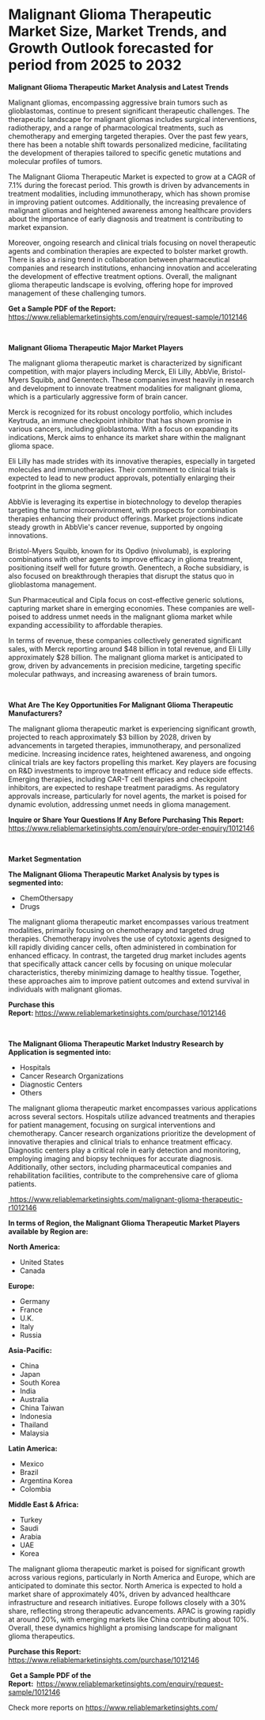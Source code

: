 <p><h1>Malignant Glioma Therapeutic Market Size, Market Trends, and Growth Outlook forecasted for period from 2025 to 2032</h1></p><p><strong>Malignant Glioma Therapeutic Market Analysis and Latest Trends</strong></p>
<p><p>Malignant gliomas, encompassing aggressive brain tumors such as glioblastomas, continue to present significant therapeutic challenges. The therapeutic landscape for malignant gliomas includes surgical interventions, radiotherapy, and a range of pharmacological treatments, such as chemotherapy and emerging targeted therapies. Over the past few years, there has been a notable shift towards personalized medicine, facilitating the development of therapies tailored to specific genetic mutations and molecular profiles of tumors.</p><p>The Malignant Glioma Therapeutic Market is expected to grow at a CAGR of 7.1% during the forecast period. This growth is driven by advancements in treatment modalities, including immunotherapy, which has shown promise in improving patient outcomes. Additionally, the increasing prevalence of malignant gliomas and heightened awareness among healthcare providers about the importance of early diagnosis and treatment is contributing to market expansion. </p><p>Moreover, ongoing research and clinical trials focusing on novel therapeutic agents and combination therapies are expected to bolster market growth. There is also a rising trend in collaboration between pharmaceutical companies and research institutions, enhancing innovation and accelerating the development of effective treatment options. Overall, the malignant glioma therapeutic landscape is evolving, offering hope for improved management of these challenging tumors.</p></p>
<p><strong>Get a Sample PDF of the Report:&nbsp;</strong> <a href="https://www.reliablemarketinsights.com/enquiry/request-sample/1012146?utm_campaign=2535&utm_medium=2&utm_source=Github&utm_content=ia&utm_term=08032025&utm_id=malignant-glioma-therapeutic">https://www.reliablemarketinsights.com/enquiry/request-sample/1012146</a></p>
<p>&nbsp;</p>
<p><strong>Malignant Glioma Therapeutic Major Market Players</strong></p>
<p><p>The malignant glioma therapeutic market is characterized by significant competition, with major players including Merck, Eli Lilly, AbbVie, Bristol-Myers Squibb, and Genentech. These companies invest heavily in research and development to innovate treatment modalities for malignant glioma, which is a particularly aggressive form of brain cancer.</p><p>Merck is recognized for its robust oncology portfolio, which includes Keytruda, an immune checkpoint inhibitor that has shown promise in various cancers, including glioblastoma. With a focus on expanding its indications, Merck aims to enhance its market share within the malignant glioma space.</p><p>Eli Lilly has made strides with its innovative therapies, especially in targeted molecules and immunotherapies. Their commitment to clinical trials is expected to lead to new product approvals, potentially enlarging their footprint in the glioma segment.</p><p>AbbVie is leveraging its expertise in biotechnology to develop therapies targeting the tumor microenvironment, with prospects for combination therapies enhancing their product offerings. Market projections indicate steady growth in AbbVie's cancer revenue, supported by ongoing innovations.</p><p>Bristol-Myers Squibb, known for its Opdivo (nivolumab), is exploring combinations with other agents to improve efficacy in glioma treatment, positioning itself well for future growth. Genentech, a Roche subsidiary, is also focused on breakthrough therapies that disrupt the status quo in glioblastoma management.</p><p>Sun Pharmaceutical and Cipla focus on cost-effective generic solutions, capturing market share in emerging economies. These companies are well-poised to address unmet needs in the malignant glioma market while expanding accessibility to affordable therapies.</p><p>In terms of revenue, these companies collectively generated significant sales, with Merck reporting around $48 billion in total revenue, and Eli Lilly approximately $28 billion. The malignant glioma market is anticipated to grow, driven by advancements in precision medicine, targeting specific molecular pathways, and increasing awareness of brain tumors.</p></p>
<p>&nbsp;</p>
<p><strong>What Are The Key Opportunities For Malignant Glioma Therapeutic Manufacturers?</strong></p>
<p><p>The malignant glioma therapeutic market is experiencing significant growth, projected to reach approximately $3 billion by 2028, driven by advancements in targeted therapies, immunotherapy, and personalized medicine. Increasing incidence rates, heightened awareness, and ongoing clinical trials are key factors propelling this market. Key players are focusing on R&D investments to improve treatment efficacy and reduce side effects. Emerging therapies, including CAR-T cell therapies and checkpoint inhibitors, are expected to reshape treatment paradigms. As regulatory approvals increase, particularly for novel agents, the market is poised for dynamic evolution, addressing unmet needs in glioma management.</p></p>
<p><strong>Inquire or Share Your Questions If Any Before Purchasing This Report:</strong> <a href="https://www.reliablemarketinsights.com/enquiry/pre-order-enquiry/1012146?utm_campaign=2535&utm_medium=2&utm_source=Github&utm_content=ia&utm_term=08032025&utm_id=malignant-glioma-therapeutic">https://www.reliablemarketinsights.com/enquiry/pre-order-enquiry/1012146</a></p>
<p>&nbsp;</p>
<p><strong>Market Segmentation</strong></p>
<p><strong>The Malignant Glioma Therapeutic Market Analysis by types is segmented into:</strong></p>
<p><ul><li>ChemOthersapy</li><li>Drugs</li></ul></p>
<p><p>The malignant glioma therapeutic market encompasses various treatment modalities, primarily focusing on chemotherapy and targeted drug therapies. Chemotherapy involves the use of cytotoxic agents designed to kill rapidly dividing cancer cells, often administered in combination for enhanced efficacy. In contrast, the targeted drug market includes agents that specifically attack cancer cells by focusing on unique molecular characteristics, thereby minimizing damage to healthy tissue. Together, these approaches aim to improve patient outcomes and extend survival in individuals with malignant gliomas.</p></p>
<p><strong>Purchase this Report:&nbsp;</strong><a href="https://www.reliablemarketinsights.com/purchase/1012146?utm_campaign=2535&utm_medium=2&utm_source=Github&utm_content=ia&utm_term=08032025&utm_id=malignant-glioma-therapeutic">https://www.reliablemarketinsights.com/purchase/1012146</a></p>
<p>&nbsp;</p>
<p><strong>The Malignant Glioma Therapeutic Market Industry Research by Application is segmented into:</strong></p>
<p><ul><li>Hospitals</li><li>Cancer Research Organizations</li><li>Diagnostic Centers</li><li>Others</li></ul></p>
<p><p>The malignant glioma therapeutic market encompasses various applications across several sectors. Hospitals utilize advanced treatments and therapies for patient management, focusing on surgical interventions and chemotherapy. Cancer research organizations prioritize the development of innovative therapies and clinical trials to enhance treatment efficacy. Diagnostic centers play a critical role in early detection and monitoring, employing imaging and biopsy techniques for accurate diagnosis. Additionally, other sectors, including pharmaceutical companies and rehabilitation facilities, contribute to the comprehensive care of glioma patients.</p></p>
<p><a href="https://www.reliablemarketinsights.com/malignant-glioma-therapeutic-r1012146?utm_campaign=2535&utm_medium=2&utm_source=Github&utm_content=ia&utm_term=08032025&utm_id=malignant-glioma-therapeutic">&nbsp;https://www.reliablemarketinsights.com/malignant-glioma-therapeutic-r1012146</a></p>
<p><strong>In terms of Region, the Malignant Glioma Therapeutic Market Players available by Region are:</strong></p>
<p>
    <p> <strong> North America: </strong>
        <ul>
            <li>United States</li>
            <li>Canada</li>
        </ul>
        </p> 
    <p> <strong> Europe: </strong>
        <ul>
            <li>Germany</li>
            <li>France</li>
            <li>U.K.</li>
            <li>Italy</li>
            <li>Russia</li>
        </ul>
        </p> 
    <p> <strong> Asia-Pacific: </strong>
        <ul>
            <li>China</li>
            <li>Japan</li>
            <li>South Korea</li>
            <li>India</li>
            <li>Australia</li>
            <li>China Taiwan</li>
            <li>Indonesia</li>
            <li>Thailand</li>
            <li>Malaysia</li>
        </ul>
        </p> 
    <p> <strong> Latin America: </strong>
        <ul>
            <li>Mexico</li>
            <li>Brazil</li>
            <li>Argentina Korea</li>
            <li>Colombia</li>
        </ul>
        </p> 
    <p> <strong> Middle East & Africa: </strong>
        <ul>
            <li>Turkey</li>
            <li>Saudi</li>
            <li>Arabia</li>
            <li>UAE</li>
            <li>Korea</li>
        </ul>
    </p>
    </p>
<p><p>The malignant glioma therapeutic market is poised for significant growth across various regions, particularly in North America and Europe, which are anticipated to dominate this sector. North America is expected to hold a market share of approximately 40%, driven by advanced healthcare infrastructure and research initiatives. Europe follows closely with a 30% share, reflecting strong therapeutic advancements. APAC is growing rapidly at around 20%, with emerging markets like China contributing about 10%. Overall, these dynamics highlight a promising landscape for malignant glioma therapeutics.</p></p>
<p><strong>Purchase this Report: </strong><a href="https://www.reliablemarketinsights.com/purchase/1012146?utm_campaign=2535&utm_medium=2&utm_source=Github&utm_content=ia&utm_term=08032025&utm_id=malignant-glioma-therapeutic">https://www.reliablemarketinsights.com/purchase/1012146</a></p>
<p>&nbsp;<strong>Get a Sample PDF of the Report:&nbsp;&nbsp;</strong><a href="https://www.reliablemarketinsights.com/enquiry/request-sample/1012146?utm_campaign=2535&utm_medium=2&utm_source=Github&utm_content=ia&utm_term=08032025&utm_id=malignant-glioma-therapeutic">https://www.reliablemarketinsights.com/enquiry/request-sample/1012146</a></p>
<p><strong></strong></p>
<p>Check more reports on <a href="https://www.reliablemarketinsights.com/?utm_campaign=2535&utm_medium=2&utm_source=Github&utm_content=ia&utm_term=08032025&utm_id=malignant-glioma-therapeutic">https://www.reliablemarketinsights.com/</a></p>